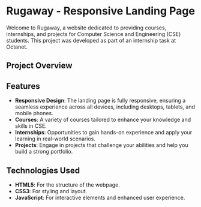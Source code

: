# Rugaway - Responsive Landing Page

Welcome to Rugaway, a website dedicated to providing courses, internships, and projects for Computer Science and Engineering (CSE) students. This project was developed as part of an internship task at Octanet.

## Project Overview

## Features

- **Responsive Design**: The landing page is fully responsive, ensuring a seamless experience across all devices, including desktops, tablets, and mobile phones.
- **Courses**: A variety of courses tailored to enhance your knowledge and skills in CSE.
- **Internships**: Opportunities to gain hands-on experience and apply your learning in real-world scenarios.
- **Projects**: Engage in projects that challenge your abilities and help you build a strong portfolio.

## Technologies Used

- **HTML5**: For the structure of the webpage.
- **CSS3**: For styling and layout.
- **JavaScript**: For interactive elements and enhanced user experience.


